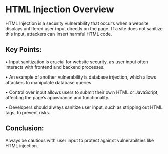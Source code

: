# HTML Injection Overview 

HTML Injection is a security vulnerability that occurs when a website displays unfiltered user input directly on the page. If a site does not sanitize this input, attackers can insert harmful HTML code. 

## Key Points: 

• Input sanitization is crucial for website security, as user input often interacts with frontend and backend processes. 

• An example of another vulnerability is database injection, which allows attackers to manipulate database queries. 

• Control over input allows users to submit their own HTML or JavaScript, affecting the page’s appearance and functionality. 

• Developers should always sanitize user input, such as stripping out HTML tags, to prevent risks. 

## Conclusion: 
Always be cautious with user input to protect against vulnerabilities like HTML injection.